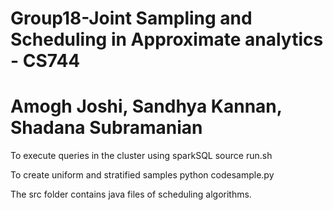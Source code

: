 # Group18-Joint Sampling and Scheduling in Approximate analytics - CS744
# Amogh Joshi, Sandhya Kannan, Shadana Subramanian
To execute queries in the cluster using sparkSQL
  source run.sh
  
To create uniform and stratified samples
  python codesample.py
  
The src folder contains java files of scheduling algorithms.
  
